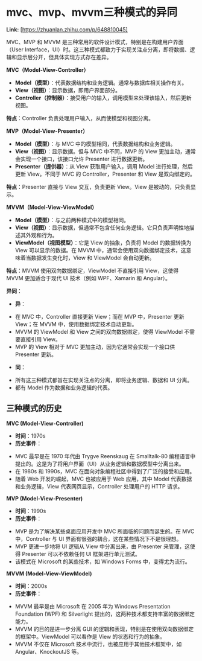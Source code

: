 # mvc、mvp、mvvm三种模式的异同



 **Link:** [https://zhuanlan.zhihu.com/p/648810045]



MVC、MVP 和 MVVM 是三种常用的软件设计模式，特别是在构建用户界面（User Interface，UI）时。这三种模式都致力于实现关注点分离，即将数据、逻辑和显示层分开，但具体实现方式存在差异。

**MVC（Model-View-Controller）**  


* **Model（模型）**：代表数据结构和业务逻辑。通常与数据库相关操作有关。
* **View（视图）**：显示数据，即用户界面部分。
* **Controller（控制器）**：接受用户的输入，调用模型来处理该输入，然后更新视图。

**特点**：Controller 负责处理用户输入，从而使模型和视图分离。

**MVP（Model-View-Presenter）**  


* **Model（模型）**：与 MVC 中的模型相同，代表数据结构和业务逻辑。
* **View（视图）**：显示数据。但与 MVC 中不同，MVP 的 View 更加主动，通常会实现一个接口，该接口允许 Presenter 进行数据更新。
* **Presenter（提供器）**：从 View 获取用户输入，调用 Model 进行处理，然后更新 View。不同于 MVC 的 Controller，Presenter 和 View 是双向绑定的。

**特点**：Presenter 直接与 View 交互，负责更新 View。View 是被动的，只负责显示。

**MVVM（Model-View-ViewModel）**  


* **Model（模型）**：与之前两种模式中的模型相同。
* **View（视图）**：显示数据，但通常不包含任何业务逻辑。它只负责声明性地描述其外观和行为。
* **ViewModel（视图模型）**：它是 View 的抽象，负责将 Model 的数据转换为 View 可以显示的数据。在 MVVM 中，通常会使用双向数据绑定技术，这意味着当数据发生变化时，View 和 ViewModel 会自动更新。

**特点**：MVVM 使用双向数据绑定，ViewModel 不直接引用 View，这使得 MVVM 更加适合于现代 UI 技术（例如 WPF、Xamarin 和 Angular）。

**异同**：

* **异**：

+ 在 MVC 中，Controller 直接更新 View；而在 MVP 中，Presenter 更新 View；在 MVVM 中，使用数据绑定技术自动更新。
+ MVVM 的 ViewModel 和 View 之间的双向数据绑定，使得 ViewModel 不需要直接引用 View。
+ MVP 的 View 相对于 MVC 更加主动，因为它通常会实现一个接口供 Presenter 更新。

  


* **同**：

+ 所有这三种模式都旨在实现关注点的分离，即将业务逻辑、数据和 UI 分离。
+ 都有 Model 作为数据和业务逻辑的代表。

## 三种模式的历史  

**MVC (Model-View-Controller)**



+ **时间**：1970s
+ **历史事件**：

- MVC 最早是在 1970 年代由 Trygve Reenskaug 在 Smalltalk-80 编程语言中提出的。这是为了将用户界面（UI）从业务逻辑和数据模型中分离出来。
- 在 1980s 和 1990s，MVC 在面向对象编程社区中得到了广泛的接受和应用。
- 随着 Web 开发的崛起，MVC 也被应用于 Web 应用，其中 Model 代表数据和业务逻辑，View 代表网页显示，Controller 处理用户的 HTTP 请求。

**MVP (Model-View-Presenter)**



+ **时间**：1990s
+ **历史事件**：

- MVP 是为了解决某些桌面应用开发中 MVC 所面临的问题而诞生的。在 MVC 中，Controller 与 UI 界面有很强的耦合，这在某些情况下不是很理想。
- MVP 更进一步地将 UI 逻辑从 View 中分离出来，由 Presenter 来管理，这使得 Presenter 可以不依赖任何 UI 框架进行单元测试。
- 该模式在 Microsoft 的某些技术，如 Windows Forms 中，变得尤为流行。

**MVVM (Model-View-ViewModel)**



+ **时间**：2000s
+ **历史事件**：

- MVVM 最早是由 Microsoft 在 2005 年为 Windows Presentation Foundation (WPF) 和 Silverlight 提出的，这两种技术都支持丰富的数据绑定能力。
- MVVM 的目的是进一步分离 GUI 的逻辑和表现，特别是在使用双向数据绑定的框架中。ViewModel 可以看作是 View 的状态和行为的抽象。
- MVVM 不仅在 Microsoft 技术中流行，也被应用于其他技术框架中，如 Angular、KnockoutJS 等。
